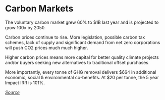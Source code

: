 # Carbon Markets

The voluntary carbon market grew 60% to $1B last year and is projected to grow 100x by 2050.&#x20;

Carbon prices continue to rise.  More legislation, possible carbon tax schemes, lack of supply and significant demand from net zero corporations will push CO2 prices much much higher.&#x20;

Higher carbon prices means more capital for better quality climate projects and/or buyers seeking new alternatives to traditional offset purchases.

More importantly, every tonne of GHG removal delivers $664 in additional economic, social & environmental co-benefits.  At $20 per tonne, the 5 year Impact IRR is 101%.



[_Source_](../../formalities/bibliography.md)&#x20;

